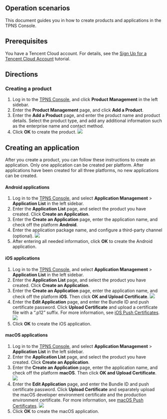 ## Operation scenarios
This document guides you in how to create products and applications in the TPNS Console.

## Prerequisites
You have a Tencent Cloud account. For details, see the [Sign Up for a Tencent Cloud Account](https://intl.cloud.tencent.com/document/product/378/17985) tutorial.



## Directions
### Creating a product
1. Log in to the [TPNS Console](https://console.cloud.tencent.com/tpns), and click **Product Management** in the left sidebar.
2. Enter the **Product Management** page, and click **Add a Product**.
3. Enter the **Add a Product** page, and enter the product name and product details. Select the product type, and add any additional information such as the enterprise name and contact method.
4. Click **OK** to create the product.
![](https://main.qcloudimg.com/raw/5287576e5f84d3d76defb12ae488c63b.png)


## Creating an application
After you create a product, you can follow these instructions to create an application. Only one application can be created per platform. After applications have been created for all three platforms, no new applications can be created.
#### Android applications
1. Log in to the [TPNS Console](https://console.cloud.tencent.com/tpns), and select **Application Management** > **Application List** in the left sidebar.
2. Enter the **Application List** page, and select the product you have created. Click **Create an Application**.
3. Enter the **Create an Application** page, enter the application name, and check off the platform **Android**.
4. Enter the application package name, and configure a third-party channel (optional).
![](https://main.qcloudimg.com/raw/760969260ae6bda7b55a82adb5d2f76b.png)
5. After entering all needed information, click **OK** to create the Android application.



#### iOS applications
1. Log in to the [TPNS Console](https://console.cloud.tencent.com/tpns), and select **Application Management** > **Application List** in the left sidebar.
2. Enter the **Application List** page, and select the product you have created. Click **Create an Application**.
3. Enter the **Create an Application** page, enter the application name, and check off the platform **iOS**. Then click **OK and Upload Certificate**.
![](https://main.qcloudimg.com/raw/6d3601fe62081955cb575aec267289b6.png)
4. Enter the **Edit Application** page, and enter the Bundle ID and push certificate password. Click **Upload Certificate** and upload a certificate file with a “.p12” suffix. For more information, see [iOS Push Certificates](https://cloud.tencent.com/document/product/548/36664).
![](https://main.qcloudimg.com/raw/c93ef2fa5c51e6a98ee1fba98fd27eb9.png)
5. Click **OK** to create the iOS application.

#### macOS applications
1. Log in to the [TPNS Console](https://console.cloud.tencent.com/tpns), and select **Application Management** > **Application List** in the left sidebar.
2. Enter the **Application List** page, and select the product you have created. Click **Create an Application**.
3. Enter the **Create an Application** page, enter the application name, and check off the platform **macOS**. Then click **OK and Upload Certificate**.
![](https://main.qcloudimg.com/raw/035516a4f5179f315090e2afd41e08d1.png)
4. Enter the **Edit Application** page, and enter the Bundle ID and push certificate password. Click **Upload Certificate** and separately upload the macOS developer environment certificate and the production environment certificate. For more information, see [macOS Push Certificates](https://cloud.tencent.com/document/product/548/37095).
![](https://main.qcloudimg.com/raw/0237161819b29ef2b38f02aa3b270106.png)
5. Click **OK** to create the macOS application.


